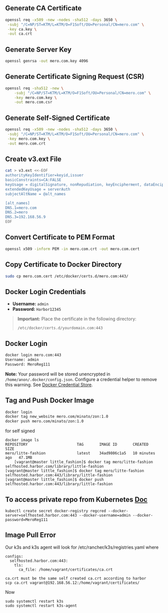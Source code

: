 ## Generate CA Certificate

```bash
openssl req -x509 -new -nodes -sha512 -days 3650 \
 -subj "/C=NP/ST=KTM/L=KTM/O=F1Soft/OU=Personal/CN=mero.com" \
 -key ca.key \
 -out ca.crt
```

## Generate Server Key

```bash
openssl genrsa -out mero.com.key 4096
```

## Generate Certificate Signing Request (CSR)

```bash
openssl req -sha512 -new \
    -subj "/C=NP/ST=KTM/L=KTM/O=F1Soft/OU=Personal/CN=mero.com" \
    -key mero.com.key \
    -out mero.com.csr
```

## Generate Self-Signed Certificate

```bash
openssl req -x509 -new -nodes -sha512 -days 3650 \
 -subj "/C=NP/ST=KTM/L=KTM/O=F1Soft/OU=Personal/CN=mero.com" \
 -key mero.com.key \
 -out mero.com.crt
```

## Create v3.ext File

```bash
cat > v3.ext <<-EOF
authorityKeyIdentifier=keyid,issuer
basicConstraints=CA:FALSE
keyUsage = digitalSignature, nonRepudiation, keyEncipherment, dataEncipherment
extendedKeyUsage = serverAuth
subjectAltName = @alt_names

[alt_names]
DNS.1=mero.com
DNS.2=mero
DNS.3=192.168.56.9
EOF
```

## Convert Certificate to PEM Format

```bash
openssl x509 -inform PEM -in mero.com.crt -out mero.com.cert
```

## Copy Certificate to Docker Directory

```bash
sudo cp mero.com.cert /etc/docker/certs.d/mero.com:443/
```

## Docker Login Credentials

- **Username:** `admin`
- **Password:** `Harbor12345`

> **Important:** Place the certificate in the following directory:
> 
> `/etc/docker/certs.d/yourdomain.com:443`

## Docker Login

```bash
docker login mero.com:443
Username: admin
Password: MeroReg111
```

**Note:** Your password will be stored unencrypted in `/home/anon/.docker/config.json`. Configure a credential helper to remove this warning. See [Docker Credential Store](https://docs.docker.com/engine/reference/commandline/login/#credentials-store).

## Tag and Push Docker Image

```bash
docker login
docker tag new_website mero.com/minato/zon:1.0         
docker push mero.com/minato/zon:1.0
```

for self signed
```
docker image ls
REPOSITORY                      TAG       IMAGE ID       CREATED          SIZE
mero/litte-fashion              latest    34ad9806c1a5   10 minutes ago   47.1MB
	[vagrant@master little_fashion]$ docker tag mero/litte-fashion selfhosted.harbor.com/library/little-fashion
[vagrant@master little_fashion]$ docker tag mero/litte-fashion selfhosted.harbor.com:443/library/little-fashion
[vagrant@master little_fashion]$ docker push selfhosted.harbor.com:443/library/little-fashion

```

## To access private repo from Kubernetes [Doc](https://docs.k3s.io/installation/private-registry)

```
kubectl create secret docker-registry regcred --docker-server=selfhosted.harbor.com:443 --docker-username=admin --docker-password=MeroReg111
```
## Image Pull Error 

Our k3s and k3s agent will look for /etc/rancher/k3s/registries.yaml
where
```
configs:
  selfhosted.harbor.com:443:
    tls:
      ca_file: /home/vagrant/certificates/ca.crt
```


```
ca.crt must be the same self created ca.crt according to harbor
scp ca.crt vagrant@192.168.56.12:/home/vagrant/certificates/
```

Now 
```
sudo systemctl restart k3s
sudo systemctl restart k3s-agent
```